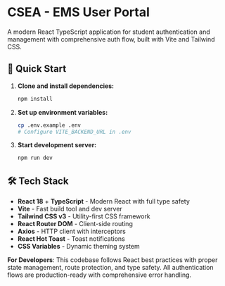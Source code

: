 # CSEA - EMS User Portal

A modern React TypeScript application for student authentication and management with comprehensive auth flow, built with Vite and Tailwind CSS.

## 🚀 Quick Start

1. **Clone and install dependencies:**
   ```bash
   npm install
   ```

2. **Set up environment variables:**
   ```bash
   cp .env.example .env
   # Configure VITE_BACKEND_URL in .env
   ```

3. **Start development server:**
   ```bash
   npm run dev
   ```

## 🛠️ Tech Stack

- **React 18** + **TypeScript** - Modern React with full type safety
- **Vite** - Fast build tool and dev server
- **Tailwind CSS v3** - Utility-first CSS framework
- **React Router DOM** - Client-side routing
- **Axios** - HTTP client with interceptors
- **React Hot Toast** - Toast notifications
- **CSS Variables** - Dynamic theming system

**For Developers**: This codebase follows React best practices with proper state management, route protection, and type safety. All authentication flows are production-ready with comprehensive error handling.
